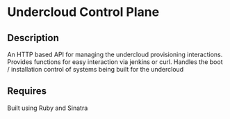 # Undercloud Control Plane 

## Description 

An HTTP based API for managing the undercloud provisioning interactions. Provides functions for easy interaction via jenkins or curl. 
Handles the boot / installation control of systems being built for the undercloud

## Requires



Built using Ruby and Sinatra 

